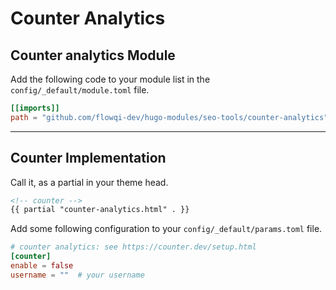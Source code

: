 # Counter Analytics

## Counter analytics Module

Add the following code to your module list in the `config/_default/module.toml` file.

```toml
[[imports]]
path = "github.com/flowqi-dev/hugo-modules/seo-tools/counter-analytics"
```

<hr>

## Counter Implementation

Call it, as a partial in your theme head.

```html
<!-- counter -->
{{ partial "counter-analytics.html" . }}
```

Add some following configuration to your `config/_default/params.toml` file.

```toml
# counter analytics: see https://counter.dev/setup.html
[counter]
enable = false
username = ""  # your username
```
